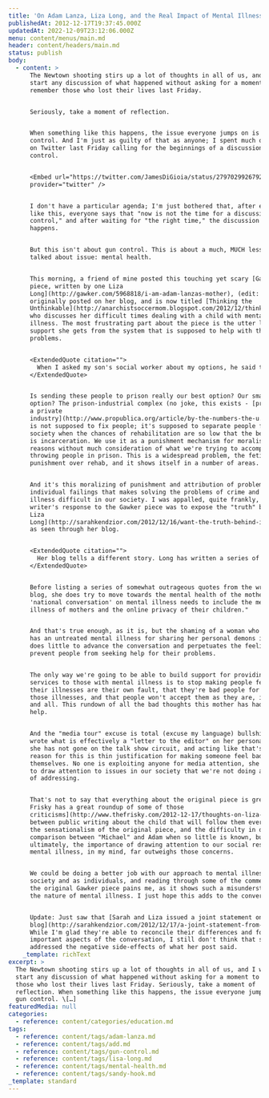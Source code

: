 ```yaml
---
title: 'On Adam Lanza, Liza Long, and the Real Impact of Mental Illness'
publishedAt: 2012-12-17T19:37:45.000Z
updatedAt: 2022-12-09T23:12:06.000Z
menu: content/menus/main.md
header: content/headers/main.md
status: publish
body:
  - content: >
      The Newtown shooting stirs up a lot of thoughts in all of us, and I won't
      start any discussion of what happened without asking for a moment to
      remember those who lost their lives last Friday.


      Seriously, take a moment of reflection.


      When something like this happens, the issue everyone jumps on is gun
      control. And I'm just as guilty of that as anyone; I spent much of my time
      on Twitter last Friday calling for the beginnings of a discussion on gun
      control.


      <Embed url="https://twitter.com/JamesDiGioia/status/279702992679206912"
      provider="twitter" />


      I don't have a particular agenda; I'm just bothered that, after events
      like this, everyone says that "now is not the time for a discussion on gun
      control," and after waiting for "the right time," the discussion never
      happens.


      But this isn't about gun control. This is about a much, MUCH less-often
      talked about issue: mental health.


      This morning, a friend of mine posted this touching yet scary [Gawker
      piece, written by one Liza
      Long](http://gawker.com/5968818/i-am-adam-lanzas-mother), (edit: it was
      originally posted on her blog, and is now titled [Thinking the
      Unthinkable](http://anarchistsoccermom.blogspot.com/2012/12/thinking-unthinkable.html))
      who discusses her difficult times dealing with a child with mental
      illness. The most frustrating part about the piece is the utter lack of
      support she gets from the system that is supposed to help with these
      problems.


      <ExtendedQuote citation="">
        When I asked my son's social worker about my options, he said that the only thing I could do was to get Michael charged with a crime. "If he's back in the system, they'll create a paper trail," he said. "That's the only way you're ever going to get anything done. No one will pay attention to you unless you've got charges." I don't believe my son belongs in jail. The chaotic environment exacerbates Michael's sensitivity to sensory stimuli and doesn't deal with the underlying pathology. But it seems like the United States is using prison as the solution of choice for mentally ill people. According to Human Rights Watch, the number of mentally ill inmates in U.S. prisons quadrupled from 2000 to 2006, and it continues to rise--in fact, the rate of inmate mental illness is five times greater (56 percent) than in the non-incarcerated population. With state-run treatment centers and hospitals shuttered, prison is now the last resort for the mentally ill--Rikers Island, the LA County Jail and Cook County Jail in Illinois housed the nation's largest treatment centers in 2011.
      </ExtendedQuote>


      Is sending these people to prison really our best option? Our smartest
      option? The prison-industrial complex (no joke, this exists - [prisons are
      a private
      industry](http://www.propublica.org/article/by-the-numbers-the-u.s.s-growing-for-profit-detention-industry))
      is not supposed to fix people; it's supposed to separate people from
      society when the chances of rehabilitation are so low that the best option
      is incarceration. We use it as a punishment mechanism for moralistic
      reasons without much consideration of what we're trying to accomplish by
      throwing people in prison. This is a widespread problem, the fetish for
      punishment over rehab, and it shows itself in a number of areas.


      And it's this moralizing of punishment and attribution of problems to
      individual failings that makes solving the problems of crime and mental
      illness difficult in our society. I was appalled, quite frankly, that [one
      writer's response to the Gawker piece was to expose the "truth" behind
      Liza
      Long](http://sarahkendzior.com/2012/12/16/want-the-truth-behind-i-am-adam-lanzas-mother-read-her-blog/),
      as seen through her blog.


      <ExtendedQuote citation="">
        Her blog tells a different story. Long has written a series of vindictive and cruel posts about her children in which she fantasizes about beating them, locking them up and giving them away. In most posts, her allegedly insane and violent son is portrayed as a normal boy who incites her wrath by being messy, buying too many Apple products and supporting Obama.
      </ExtendedQuote>


      Before listing a series of somewhat outrageous quotes from the writer's
      blog, she does try to move towards the mental health of the mother: "This
      'national conversation' on mental illness needs to include the mental
      illness of mothers and the online privacy of their children."


      And that's true enough, as it is, but the shaming of a woman who likely
      has an untreated mental illness for sharing her personal demons in public
      does little to advance the conversation and perpetuates the feelings that
      prevent people from seeking help for their problems.


      The only way we're going to be able to build support for providing
      services to those with mental illness is to stop making people feel like
      their illnesses are their own fault, that they're bad people for having
      those illnesses, and that people won't accept them as they are, illnesses
      and all. This rundown of all the bad thoughts this mother has had doesn't
      help.


      And the "media tour" excuse is total (excuse my language) bullshit; she
      wrote what is effectively a "letter to the editor" on her personal blog;
      she has not gone on the talk show circuit, and acting like that's the
      reason for this is thin justification for making someone feel bad for
      themselves. No one is exploiting anyone for media attention, she's trying
      to draw attention to issues in our society that we're not doing a good job
      of addressing.


      That's not to say that everything about the original piece is great. [The
      Frisky has a great roundup of some of those
      criticisms](http://www.thefrisky.com/2012-12-17/thoughts-on-liza-longs-viral-post-i-am-adam-lanzas-mother/),
      between public writing about the child that will follow them everywhere,
      the sensationalism of the original piece, and the difficulty in drawing a
      comparison between "Michael" and Adam when so little is known, but
      ultimately, the importance of drawing attention to our social response to
      mental illness, in my mind, far outweighs those concerns.


      We could be doing a better job with our approach to mental illness, as a
      society and as individuals, and reading through some of the comments on
      the original Gawker piece pains me, as it shows such a misunderstanding of
      the nature of mental illness. I just hope this adds to the conversation.


      Update: Just saw that [Sarah and Liza issued a joint statement on Sarah's
      blog](http://sarahkendzior.com/2012/12/17/a-joint-statement-from-sarah-and-liza/).
      While I'm glad they're able to reconcile their differences and focus on
      important aspects of the conversation, I still don't think that she
      addressed the negative side-effects of what her post said.
    _template: richText
excerpt: >
  The Newtown shooting stirs up a lot of thoughts in all of us, and I won’t
  start any discussion of what happened without asking for a moment to remember
  those who lost their lives last Friday. Seriously, take a moment of
  reflection. When something like this happens, the issue everyone jumps on is
  gun control. \[…]
featuredMedia: null
categories:
  - reference: content/categories/education.md
tags:
  - reference: content/tags/adam-lanza.md
  - reference: content/tags/add.md
  - reference: content/tags/gun-control.md
  - reference: content/tags/lisa-long.md
  - reference: content/tags/mental-health.md
  - reference: content/tags/sandy-hook.md
_template: standard
---
```

